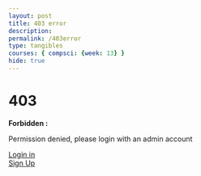 ```yaml
---
layout: post
title: 403 error
description:
permalink: /403error
type: tangibles
courses: { compsci: {week: 13} }
hide: true
---
```

<style type=“text/css” media=“screen”>
  .container {
    margin: 10px auto;
    max-width: 600px;
    text-align: center;
  }
  h1 {
    margin: 30px 0;
    font-size: 4em;
    line-height: 1;
    letter-spacing: -1px;
  }
</style>
<div class=“container”>
  <h1>403</h1>
  <p><strong>Forbidden :</strong></p>
  <p>Permission denied, please login with an admin account</p>
  <span class=“psw2"><a href=“{{site.baseurl}}/login”> Login in</a></span>
  <br>
  <span class=“psw2"><a href=“{{site.baseurl}}/signup”> Sign Up</a></span>
</div>